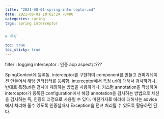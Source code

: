 ```yaml
---
title: "2021-08-01-spring-interceptor.md"
date: 2021-08-01 10:02:24 -0400 
categories: spring 
tags: spring interceptor


# 목차

toc: true  
toc_sticky: true
---
```

filter : logging
interceptor : 인증
aop aspectj :???


SpingContext에 등록됨. interceptor를 구현하여 component를 만들고  컨피겨레이션 만들어서 해당 인터셉터를 등록함. 
interceptor에서 특정  url에 대해서 검사하거나, 반대로 특정url은 검사에 제외하는 방법을 사용하거나, 커스텀 annotation을 작성하여interceptor가 등록된 configuration에서 해당 annotation을 검사하는 방법으로 세션을 검사하는 즉, 인증의 과정으로 사용될 수 있다. 마찬가지로 에러에 대해서는 advice에서 처리해 줄수 있도록 인증실패시 Exception을 던져 처리될 수 있도록 활용하면 된다.